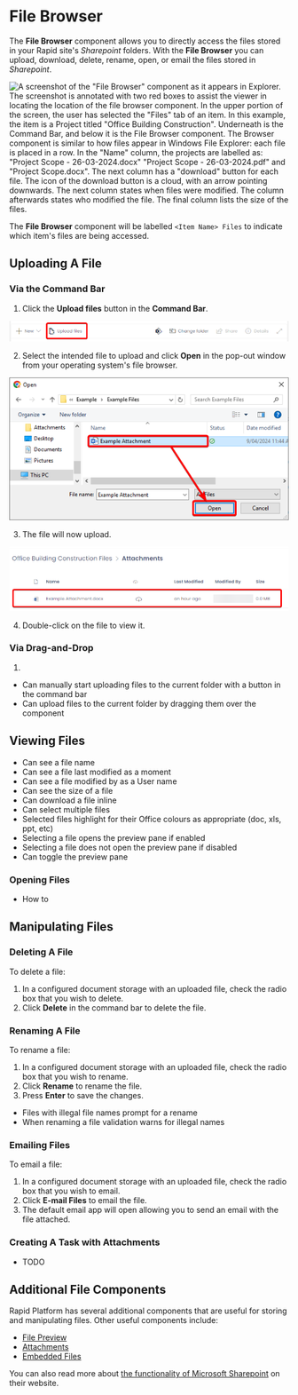 # File Browser

The **File Browser** component allows you to directly access the files stored in your Rapid site's *Sharepoint* folders. With the **File Browser** you can upload, download, delete, rename, open, or email the files stored in *Sharepoint*.

![A screenshot of the "File Browser" component as it appears in Explorer. The screenshot is annotated with two red boxes to assist the viewer in locating the location of the file browser component. In the upper portion of the screen, the user has selected the "Files" tab of an item. In this example, the item is a Project titled "Office Building Construction". Underneath is the Command Bar, and below it is the File Browser component. The Browser component is similar to how files appear in Windows File Explorer: each file is placed in a row. In the "Name" column, the projects are labelled as: "Project Scope - 26-03-2024.docx" "Project Scope - 26-03-2024.pdf" and "Project Scope.docx". The next column has a "download" button for each file. The icon of the download button is a cloud, with an arrow pointing downwards. The next column states when files were modified. The column afterwards states who modified the file. The final column lists the size of the files.](<File Browser Example.png>)

The **File Browser** component will be labelled `<Item Name> Files` to indicate which item's files are being accessed.

<!-- These docs regarding how to configure document storage now seems outdated as its set up automatically? Or am I missing something...? We also discuss how to set up the component in Keyper Manual. -->

## Uploading A File

### Via the Command Bar

1. Click the **Upload files** button in the **Command Bar**.

![A screenshot demonstrating the location of the "Upload files" button in the command bar. The screenshot is annotated with a red box to highlight the button's location.](<Files Upload.png>)

2. Select the intended file to upload and click **Open** in the pop-out window from your operating system's file browser.

![A screenshot demonstrating how to select a file from the operating system and then click "open" on the pop-out window. The screenshot is annotated in red. A red box surrounds the item that should be selected, then a red arrow directs the user that they must click the "Open" button afterwards.](<Files Upload OS.png>)

3. The file will now upload.

![A screenshot of the file now uploaded. The screenshot is annotated in red to show how the file will appear in a list within the component. The File's name is "Example Attachment.docx", followed by a download icon, which is a cloud with an arrow pointing downwards. In this example, the file states it was "Last Modified an hour ago". The "Modified By" column is blurred out to protect the privacy of the user. The file size is 0.0MB as it is an empty document.](<Files Upload Complete.png>)

4. Double-click on the file to view it.

### Via Drag-and-Drop

1. 


- Can manually start uploading files to the current folder with a button in the command bar
- Can upload files to the current folder by dragging them over the component

## Viewing Files
- Can see a file name
- Can see a file last modified as a moment
- Can see a file modified by as a User name
- Can see the size of a file
- Can download a file inline
- Can select multiple files
- Selected files highlight for their Office colours as appropriate (doc, xls, ppt, etc)
- Selecting a file opens the preview pane if enabled
- Selecting a file does not open the preview pane if disabled
- Can toggle the preview pane

### Opening Files

- How to

## Manipulating Files

### Deleting A File

To delete a file:

1. In a configured document storage with an uploaded file, check the radio box that you wish to delete.
2. Click **Delete** in the command bar to delete the file.

### Renaming A File

To rename a file:

1. In a configured document storage with an uploaded file, check the radio box that you wish to rename.
2. Click **Rename** to rename the file.
3. Press **Enter** to save the changes.

- Files with illegal file names prompt for a rename
- When renaming a file validation warns for illegal names

### Emailing Files

To email a file:

1. In a configured document storage with an uploaded file, check the radio box that you wish to email.
2. Click **E-mail Files** to email the file.
3. The default email app will open allowing you to send an email with the file attached.

### Creating A Task with Attachments

- TODO

## Additional File Components

Rapid Platform has several additional components that are useful for storing and manipulating files. Other useful components include:

- <a href="https://rapiddocs.z8.web.core.windows.net/docs/Rapid/User%20Manual/Explorer/Pages/Page%20Components/File%20Preview%20Component" target="_blank">File Preview</a>
- <a href="https://rapiddocs.z8.web.core.windows.net/docs/Rapid/User%20Manual/Explorer/Pages/Page%20Components/Attachments">Attachments</a>
- <a href="https://rapiddocs.z8.web.core.windows.net/docs/Rapid/User%20Manual/Explorer/Pages/Page%20Components/Embedded%20Files">Embedded Files</a>

You can also read more about <a href="https://support.office.com/en-us/article/what-is-a-document-library-3b5976dd-65cf-4c9e-bf5a-713c10ca2872">the functionality of Microsoft Sharepoint</a> on their website.